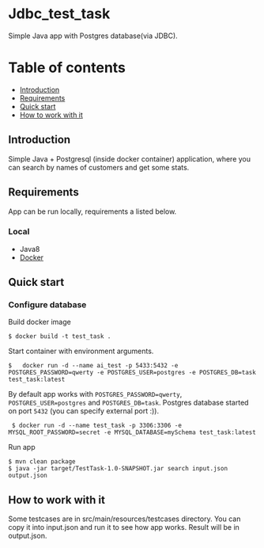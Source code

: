 # Jdbc_test_task
Simple Java app with Postgres database(via JDBC).
# Table of contents
- [Introduction](https://github.com/danillo19/Jdbc_test_task/blob/master/README.md#introduction)
- [Requirements](https://github.com/danillo19/Jdbc_test_task/blob/master/README.md#requirements)
- [Quick start](https://github.com/danillo19/Jdbc_test_task/blob/master/README.md#quick-start)
- [How to work with it](https://github.com/danillo19/Jdbc_test_task/blob/master/README.md#how-to-work-with-it)

## Introduction
Simple Java + Postgresql (inside docker container) application, where you can search by names of customers and get some stats.

## Requirements
App can be run locally, requirements a listed below.

### Local
- Java8
- [Docker](https://www.docker.com/products/docker-desktop/)

## Quick start
### Configure database

Build docker image
```
$ docker build -t test_task .
```
Start container with environment arguments.
```
$   docker run -d --name ai_test -p 5433:5432 -e POSTGRES_PASSWORD=qwerty -e POSTGRES_USER=postgres -e POSTGRES_DB=task test_task:latest
```
By default app works with `POSTGRES_PASSWORD=qwerty`, `POSTGRES_USER=postgres` and `POSTGRES_DB=task`.
Postgres database started on port `5432` (you can specify external port :)).
```
 $ docker run -d --name test_task -p 3306:3306 -e MYSQL_ROOT_PASSWORD=secret -e MYSQL_DATABASE=mySchema test_task:latest
```

Run app
```
$ mvn clean package
$ java -jar target/TestTask-1.0-SNAPSHOT.jar search input.json output.json
```

## How to work with it
Some testcases are in src/main/resources/testcases directory. You can copy it into input.json and run it to see how app works. Result will be in output.json.




